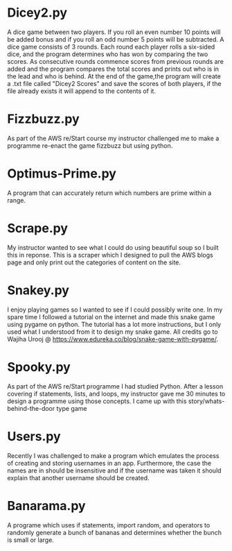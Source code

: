 # Dicey2.py

A dice game between two players.
If you roll an even number 10 points will be added bonus and if you roll an odd number 5 points will be subtracted.
A dice game consists of 3 rounds. Each round each player rolls a six-sided dice, and the program determines who has won by comparing the two scores.
As consecutive rounds commence scores from previous rounds are added and the program compares the total scores and prints out who is in the lead and who is behind.
At the end of the game,the program will create a .txt file called "Dicey2 Scores" and save the scores of both players, if the file already exists it will append to the contents of it.

# Fizzbuzz.py

As part of the AWS re/Start course my instructor challenged me to make a programme re-enact the game fizzbuzz but using python.

# Optimus-Prime.py

A program that can accurately return which numbers are prime within a range. 

# Scrape.py 

My instructor wanted to see what I could do using beautiful soup so I built this in reponse. This is a scraper which I designed to pull the AWS blogs page and only print out the categories of content on the site.

# Snakey.py

I enjoy playing games so I wanted to see if I could possibly write one. In my spare time I followed a tutorial on the internet and made this snake game using pygame on python. 
The tutorial has a lot more instructions, but I only used what I understood from it to design my snake game. 
All credits go to Wajiha Urooj @ https://www.edureka.co/blog/snake-game-with-pygame/.

# Spooky.py

As part of the AWS re/Start programme I had studied Python. After a lesson covering if statements, lists, and loops, my instructor gave me 30 minutes to design a programme using those concepts. I came up with this story/whats-behind-the-door type game

# Users.py
Recently I was challenged to make a program which emulates the process of creating and storing usernames in an app. Furthermore, the case the names are in should be insensitive and if the username was taken it should explain that another username should be created. 

# Banarama.py 

A programe which uses if statements, import random, and operators to randomly generate a bunch of bananas and determines whether the bunch is small or large. 
